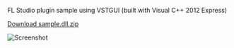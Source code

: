 FL Studio plugin sample using VSTGUI (built with Visual C++ 2012 Express)

[Download sample.dll.zip](https://raw.github.com/fukuroder/fl_vstgui_sample/master/build/sample.dll.zip)

![Screenshot](https://raw.github.com/fukuroder/fl_vstgui_sample/master/screenshot.png)
